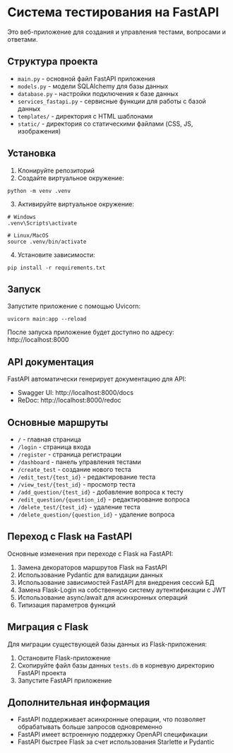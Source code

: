 # Система тестирования на FastAPI

Это веб-приложение для создания и управления тестами, вопросами и ответами.

## Структура проекта

- `main.py` - основной файл FastAPI приложения
- `models.py` - модели SQLAlchemy для базы данных
- `database.py` - настройки подключения к базе данных
- `services_fastapi.py` - сервисные функции для работы с базой данных
- `templates/` - директория с HTML шаблонами
- `static/` - директория со статическими файлами (CSS, JS, изображения)

## Установка

1. Клонируйте репозиторий
2. Создайте виртуальное окружение:
```
python -m venv .venv
```
3. Активируйте виртуальное окружение:
```
# Windows
.venv\Scripts\activate

# Linux/MacOS
source .venv/bin/activate
```
4. Установите зависимости:
```
pip install -r requirements.txt
```

## Запуск

Запустите приложение с помощью Uvicorn:
```
uvicorn main:app --reload
```

После запуска приложение будет доступно по адресу: http://localhost:8000

## API документация

FastAPI автоматически генерирует документацию для API:
- Swagger UI: http://localhost:8000/docs
- ReDoc: http://localhost:8000/redoc

## Основные маршруты

- `/` - главная страница
- `/login` - страница входа
- `/register` - страница регистрации
- `/dashboard` - панель управления тестами
- `/create_test` - создание нового теста
- `/edit_test/{test_id}` - редактирование теста
- `/view_test/{test_id}` - просмотр теста
- `/add_question/{test_id}` - добавление вопроса к тесту
- `/edit_question/{question_id}` - редактирование вопроса
- `/delete_test/{test_id}` - удаление теста
- `/delete_question/{question_id}` - удаление вопроса

## Переход с Flask на FastAPI

Основные изменения при переходе с Flask на FastAPI:

1. Замена декораторов маршрутов Flask на FastAPI
2. Использование Pydantic для валидации данных
3. Использование зависимостей FastAPI для внедрения сессий БД
4. Замена Flask-Login на собственную систему аутентификации с JWT
5. Использование async/await для асинхронных операций
6. Типизация параметров функций

## Миграция с Flask

Для миграции существующей базы данных из Flask-приложения:

1. Остановите Flask-приложение
2. Скопируйте файл базы данных `tests.db` в корневую директорию FastAPI проекта
3. Запустите FastAPI приложение

## Дополнительная информация

- FastAPI поддерживает асинхронные операции, что позволяет обрабатывать больше запросов одновременно
- FastAPI имеет встроенную поддержку OpenAPI спецификации
- FastAPI быстрее Flask за счет использования Starlette и Pydantic 